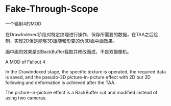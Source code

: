 # Fake-Through-Scope

一个辐射4的MOD

在DrawIndexed阶段对特定纹理进行操作，保存所需要的数据，在TAA之后绘制，实现2D但是能够3D跟随和形变的伪3D画中画效果。

画中画的效果是对BackBuffer截取并修改而成，不是双摄像机。

A MOD of Fallout 4

In the DrawIndexed stage, the specific texture is operated, the required data is saved, and the pseudo-3D picture-in-picture effect with 2D but 3D following and deformation is achieved after the TAA.

The picture-in-picture effect is a BackBuffer cut and modified instead of using two cameras.